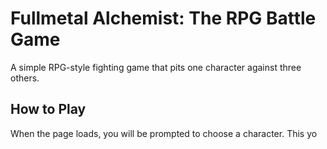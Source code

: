 # Fullmetal Alchemist: The RPG Battle Game

A simple RPG-style fighting game that pits one character against three others.

## **How to Play**

When the page loads, you will be prompted to choose a character. This yo
